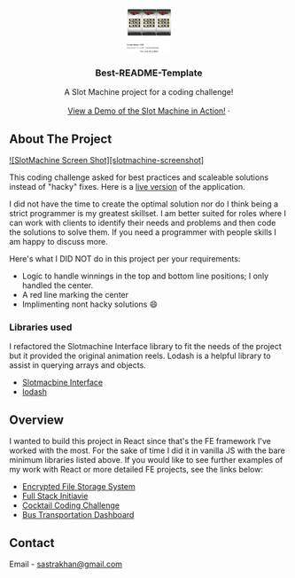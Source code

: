 

<!-- PROJECT LOGO -->
<br />
<p align="center">
  <a href="https://nifty-engelbart-7a61f7.netlify.app"/>
    <img src="images/slotmachineReadme.png" alt="Logo" width="80" height="80">
  </a>

  <h3 align="center">Best-README-Template</h3>

  <p align="center">
    A Slot Machine project for a coding challenge!
    <br />
    <br />
    <a href="https://nifty-engelbart-7a61f7.netlify.app/">View a Demo of the Slot Machine in Action!</a>
    ·
  </p>
</p>


<!-- ABOUT THE PROJECT -->
## About The Project

[![SlotMachine Screen Shot][slotmachine-screenshot]](images/slotmachineReadme.png)

This coding challenge asked for best practices and scaleable solutions instead of "hacky" fixes.  Here is a [live version](https://nifty-engelbart-7a61f7.netlify.app/) of the application.  

I did not have the time to create the optimal solution nor do I think being a strict programmer is my greatest skillset.  I am better suited for roles where I can work with clients to identify their needs and problems and then code the solutions to solve them.  If you need a programmer with people skills I am happy to discuss more.    

Here's what I DID NOT do in this project per your requirements:
* Logic to handle winnings in the top and bottom line positions; I only handled the center. 
* A red line marking the center
* Implimenting nont hacky solutions :smile:


### Libraries used

I refactored the Slotmachine Interface library to fit the needs of the project but it provided the original animation reels.  Lodash is a helpful library to assist in querying arrays and objects.    
* [Slotmacbine Interface](https://github.com/nuxy/slot-machine-gen)
* [lodash](https://lodash.com/)


## Overview

I wanted to build this project in React since that's the FE framework I've worked with the most.  For the sake of time I did it in vanilla JS with the bare minimum libraries listed above.  If you would like to see further examples of my work with React or more detailed FE projects, see the links below:

* [Encrypted File Storage System](http://seanstech.life/encrypted-folder-file-storage-tool/#)
* [Full Stack Initiavie](http://seanstech.life/company-full-stack-initiative/#)
* [Cocktail Coding Challenge](https://github.com/sastrakhan/cocktail-recipes)
* [Bus Transportation Dashboard](https://github.com/sastrakhan/Bus-Service-Dashboard-React-Redux)


<!-- CONTACT -->
## Contact

Email - sastrakhan@gmail.com

